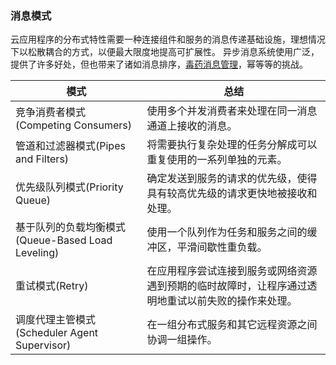 ### 消息模式

云应用程序的分布式特性需要一种连接组件和服务的消息传递基础设施，理想情况下以松散耦合的方式，以便最大限度地提高可扩展性。 异步消息系统使用广泛，提供了许多好处，但也带来了诸如消息排序，[毒药消息管理](https://docs.microsoft.com/en-us/dotnet/framework/wcf/feature-details/poison-message-handling)，幂等等的挑战。

| 模式                                       | 总结                               |
|------------------------------------------|----------------------------------|
| 竞争消费者模式(Competing Consumers)             |使用多个并发消费者来处理在同一消息通道上接收的消息。|
| 管道和过滤器模式(Pipes and Filters)              | 将需要执行复杂处理的任务分解成可以重复使用的一系列单独的元素。 |
| 优先级队列模式(Priority Queue)                  | 确定发送到服务的请求的优先级，使得具有较高优先级的请求更快地被接收和处理。|
| 基于队列的负载均衡模式(Queue-Based Load Leveling)   | 使用一个队列作为任务和服务之间的缓冲区，平滑间歇性重负载。|
| 重试模式(Retry)                              | 在应用程序尝试连接到服务或网络资源遇到预期的临时故障时，让程序通过透明地重试以前失败的操作来处理。|
| 调度代理主管模式(Scheduler Agent Supervisor)     | 在一组分布式服务和其它远程资源之间协调一组操作。|
